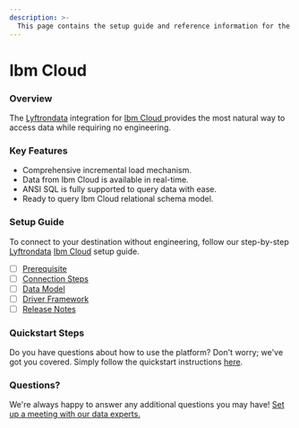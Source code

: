 ```yaml
---
description: >-
  This page contains the setup guide and reference information for the Ibm Cloud source connector.
---
```


# Ibm Cloud

### Overview

The [Lyftrondata](https://www.lyftrondata.com/) integration for [Ibm Cloud](https://www.lyftrondata.com/integration/ibm-cloud/)[ ](https://www.lyftrondata.com/integration/ibm-cloud/)provides the most natural way to access data while requiring no engineering.

### Key Features

* Comprehensive incremental load mechanism.
* Data from Ibm Cloud is available in real-time.&#x20;
* ANSI SQL is fully supported to query data with ease.
* Ready to query Ibm Cloud relational schema model.

### Setup Guide

To connect to your destination without engineering, follow our step-by-step [Lyftrondata](https://www.lyftrondata.com/)  [Ibm Cloud](https://www.lyftrondata.com/integration/ibm-cloud/) setup guide.

* [ ] [Prerequisite](../../technology-analytics/ibm-cloud/prerequisite.md)
* [ ] [Connection Steps](../../technology-analytics/ibm-cloud/connection-steps.md)
* [ ] [Data Model](../../technology-analytics/ibm-cloud/data-model/)
* [ ] [Driver Framework](../../technology-analytics/ibm-cloud/driver-framework/)
* [ ] [Release Notes](../../technology-analytics/ibm-cloud/release-notes.md)

### Quickstart Steps

Do you have questions about how to use the platform? Don't worry; we've got you covered. Simply follow the quickstart instructions [here](../../../quickstart-steps.md).

### Questions? <a href="#questions" id="questions"></a>

We're always happy to answer any additional questions you may have! [Set up a meeting with our data experts.](https://www.lyftrondata.com/book-a-meeting/)

